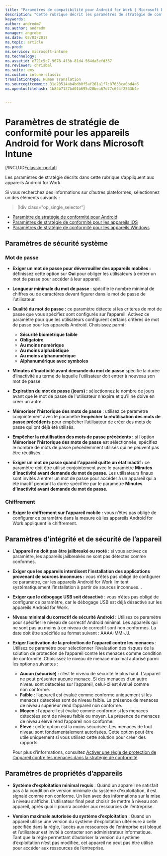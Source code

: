 ```yaml
---
title: "Paramètres de compatibilité pour Android for Work | Microsoft Docs"
description: "Cette rubrique décrit les paramètres de stratégie de conformité d’appareil pour les appareils Android compatibles avec Android for Work."
keywords: 
author: andredm7
ms.author: andredm
manager: angrobe
ms.date: 02/03/2017
ms.topic: article
ms.prod: 
ms.service: microsoft-intune
ms.technology: 
ms.assetid: e721c5c7-9678-4f3b-81d4-564da5efd337
ms.reviewer: chrisbal
ms.suite: ems
ms.custom: intune-classic
translationtype: Human Translation
ms.sourcegitcommit: 31e28514ab4bdb0f5af261a1f7c87633ca0bd4a6
ms.openlocfilehash: 1b84b7137bd01b695d20bea67d77c694f2533b4e


---
```



# <a name="compliance-policy-settings-for-android-for-work-devices-in-microsoft-intune"></a>Paramètres de stratégie de conformité pour les appareils Android for Work dans Microsoft Intune

[!INCLUDE[classic-portal](../includes/classic-portal.md)]

Les paramètres de stratégie décrits dans cette rubrique s’appliquent aux appareils Android for Work.

Si vous recherchez des informations sur d’autres plateformes, sélectionnez un des éléments suivants :
> [!div class="op_single_selector"]
- [Paramètre de stratégie de conformité pour Android](android-compliance-policy-settings-in-microsoft-intune.md)
- [Paramètres de stratégie de conformité pour les appareils iOS](ios-compliance-policy-settings-in-microsoft-intune.md)
- [Paramètres de stratégie de conformité pour les appareils Windows](windows-compliance-policy-settings-in-microsoft-intune.md)

## <a name="system-security-settings"></a>Paramètres de sécurité système
### <a name="password"></a>Mot de passe
- **Exiger un mot de passe pour déverrouiller des appareils mobiles :** définissez cette option sur **Oui** pour obliger les utilisateurs à entrer un mot de passe pour accéder à leur appareil.

-  **Longueur minimale du mot de passe** : spécifie le nombre minimal de chiffres ou de caractères devant figurer dans le mot de passe de l’utilisateur.

- **Qualité du mot de passe :** ce paramètre détecte si les critères de mot de passe que vous spécifiez sont configurés sur l’appareil. Activez ce paramètre pour que les utilisateurs configurent certains critères de mot de passe pour les appareils Android. Choisissez parmi :
  -   **Sécurité biométrique faible**
  - **Obligatoire**
  -   **Au moins numérique**
  -   **Au moins alphabétique**
  -   **Au moins alphanumérique**
  -   **Alphanumérique avec symboles**

- **Minutes d’inactivité avant demande du mot de passe** spécifie la durée d’inactivité au terme de laquelle l’utilisateur doit entrer à nouveau son mot de passe.

- **Expiration du mot de passe (jours) :** sélectionnez le nombre de jours avant que le mot de passe de l'utilisateur n'expire et qu'il ne doive en créer un autre.

- **Mémoriser l’historique des mots de passe** : utilisez ce paramètre conjointement avec le paramètre **Empêcher la réutilisation des mots de passe précédents** pour empêcher l’utilisateur de créer des mots de passe qui ont déjà été utilisés.

- **Empêcher la réutilisation des mots de passe précédents :** si l’option **Mémoriser l’historique des mots de passe** est sélectionnée, spécifiez le nombre de mots de passe précédemment utilisés qui ne peuvent pas être réutilisés.

- **Exiger un mot de passe quand l'appareil quitte un état inactif :** ce paramètre doit être utilisé conjointement avec le paramètre **Minutes d’inactivité avant demande du mot de passe**. Les utilisateurs finaux sont invités à entrer un mot de passe pour accéder à un appareil qui a été inactif pendant la durée spécifiée par le paramètre **Minutes d’inactivité avant demande du mot de passe**.

### <a name="encryption"></a>Chiffrement
- **Exiger le chiffrement sur l’appareil mobile :** vous n’êtes pas obligé de configurer ce paramètre dans la mesure où les appareils Android for Work appliquent le chiffrement.

## <a name="device-health-and-security-settings"></a>Paramètres d’intégrité et de sécurité de l’appareil

- **L’appareil ne doit pas être jailbreaké ou rooté :** si vous activez ce paramètre, les appareils jailbreakés ne sont pas détectés comme conformes.
- **Exiger que les appareils interdisent l’installation des applications provenant de sources inconnues :** vous n’êtes pas obligé de configurer ce paramètre, car les appareils Android for Work limitent systématiquement l’installation à partir de sources inconnues. .  

- **Exiger que le débogage USB soit désactivé** : vous n’êtes pas obligé de configurer ce paramètre, car le débogage USB est déjà désactivé sur les appareils Android for Work.

- **Niveau minimal du correctif de sécurité Android** : Utilisez ce paramètre pour spécifier le niveau de correctif Android minimal.  Les appareils qui ne sont pas au moins à ce niveau de correctif sont non conformes. La date doit être spécifiée au format suivant : AAAA-MM-JJ.
- **Exiger l’activation de la protection de l’appareil contre les menaces** : Utilisez ce paramètre pour sélectionner l’évaluation des risques de la solution de protection de l’appareil contre les menaces comme condition de conformité. Choisissez le niveau de menace maximal autorisé parmi les options suivantes :

  - **Aucun (sécurisé)** : c’est le niveau de sécurité le plus haut. L’appareil ne peut présenter aucune menace. Si des menaces d’un autre niveau sont détectées sur l’appareil, celui-ci est évalué comme non conforme.
  - **Faible** : l’appareil est évalué comme conforme uniquement si les menaces détectées sont de niveau faible. La présence de menaces de niveau supérieur rend l’appareil non conforme.
  - **Moyen** : l’appareil est évalué comme conforme si les menaces détectées sont de niveau faible ou moyen. La présence de menaces de niveau élevé rend l’appareil non conforme.
  - **Élevé** : cette option est la moins sécurisée. Les menaces de tout niveau sont fondamentalement autorisées. Cette option peut être utile uniquement si vous utilisez cette solution pour créer des rapports.

  Pour plus d’informations, consultez [Activer une règle de protection de l’appareil contre les menaces dans la stratégie de conformité](enable-device-threat-protection-rule-in-compliance-policy.md).

## <a name="device-property-settings"></a>Paramètres de propriétés d’appareils
- **Système d’exploitation minimal requis** : Quand un appareil ne satisfait pas à la condition de version minimale du système d’exploitation, il est signalé comme non conforme.
  Un lien avec des informations sur la mise à niveau s’affiche. L’utilisateur final peut choisir de mettre à niveau son appareil, après quoi il pourra accéder aux ressources de l’entreprise.

- **Version maximale autorisée du système d’exploitation** : Quand un appareil utilise une version du système d’exploitation ultérieure à celle spécifiée dans la règle, l’accès aux ressources de l’entreprise est bloqué et l’utilisateur est invité à contacter son administrateur informatique. Tant que la règle permettant d’autoriser la version du système d’exploitation n’est pas modifiée, cet appareil ne peut pas être utilisé pour accéder aux ressources de l’entreprise.



<!--HONumber=Feb17_HO1-->


